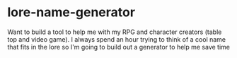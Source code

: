 # lore-name-generator
Want to build a tool to help me with my RPG and character creators (table top and video game). I always spend an hour trying to think of a cool name that fits in the lore so I'm going to build out a generator to help me save time
